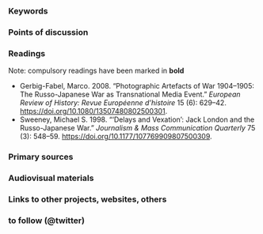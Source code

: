 ### Keywords


### Points of discussion


### Readings
Note: compulsory readings have been marked in **bold**

* Gerbig-Fabel, Marco. 2008. “Photographic Artefacts of War 1904–1905: The Russo-Japanese War as Transnational Media Event.” *European Review of History: Revue Européenne d’histoire* 15 (6): 629–42. https://doi.org/10.1080/13507480802500301.
* Sweeney, Michael S. 1998. “‘Delays and Vexation’: Jack London and the Russo-Japanese War.” *Journalism & Mass Communication Quarterly* 75 (3): 548–59. https://doi.org/10.1177/107769909807500309.

### Primary sources


### Audiovisual materials


### Links to other projects, websites, others


### to follow (@twitter)

